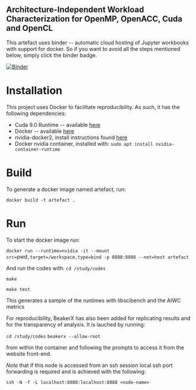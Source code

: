 
Architecture-Independent Workload Characterization for OpenMP, OpenACC, Cuda and OpenCL
---------------------------------------------------------------------------------

This artefact uses binder -- automatic cloud hosting of Jupyter workbooks with support for docker. So if you want to avoid all the steps mentioned below, simply click the binder badge.

[![Binder](https://mybinder.org/badge.svg)](https://mybinder.org/v2/gh/BeauJoh/performance-and-code-portable-vectorization-with-opencl/master)

# Installation

This project uses Docker to facilitate reproducibility. As such, it has the following dependencies:

* Cuda 9.0 Runtime -- available [here](https://developer.nvidia.com/cuda-downloads)
* Docker -- available [here](https://docs.docker.com/install/linux/docker-ce/ubuntu/)
* nvidia-docker2, install instructions found [here](https://github.com/NVIDIA/nvidia-docker)
* Docker nvidia container, installed with: `sudo apt install nvidia-container-runtime`

# Build

To generate a docker image named artefact, run:

`docker build -t artefact .`

# Run

To start the docker image run:

`docker run --runtime=nvidia -it --mount src=`pwd`,target=/workspace,type=bind -p 8888:8888 --net=host artefact`

And run the codes with:
`cd /study/codes`

`make`

`make test`

This generates a sample of the runtimes with libscibench and the AIWC metrics

For reproducibility, BeakerX has also been added for replicating results and for the transparency of analysis.
It is lauched by running:

`cd /study/codes`
`beakerx --allow-root`

from within the container and following the prompts to access it from the website front-end.

*Note* that if this node is accessed from an ssh session local ssh port forwarding is required and is achieved with the following:

`ssh -N -f -L localhost:8888:localhost:8888 <node-name>`

